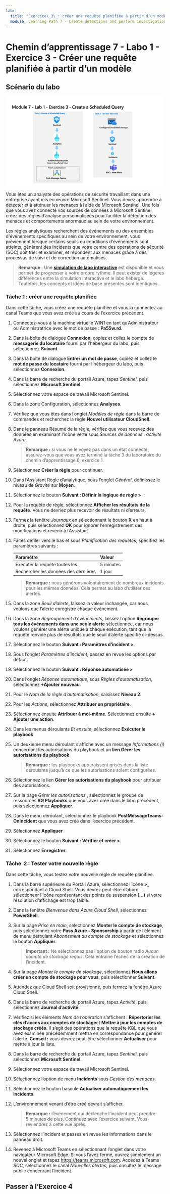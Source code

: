 ```yaml
---
lab:
  title: "Exercice\_3\_: créer une requête planifiée à partir d’un modèle"
  module: Learning Path 7 - Create detections and perform investigations using Microsoft Sentinel
---
```


# Chemin d’apprentissage 7 - Labo 1 - Exercice 3 - Créer une requête planifiée à partir d’un modèle

## Scénario du labo

![Vue d’ensemble du labo](../Media/SC-200-Lab_Diagrams_Mod7_L1_Ex3.png)

Vous êtes un analyste des opérations de sécurité travaillant dans une entreprise ayant mis en œuvre Microsoft Sentinel. Vous devez apprendre à détecter et à atténuer les menaces à l’aide de Microsoft Sentinel. Une fois que vous avez connecté vos sources de données à Microsoft Sentinel, créez des règles d’analyse personnalisées pour faciliter la détection des menaces et comportements anormaux au sein de votre environnement.

Les règles analytiques recherchent des événements ou des ensembles d'événements spécifiques au sein de votre environnement, vous préviennent lorsque certains seuils ou conditions d’événements sont atteints, génèrent des incidents que votre centre des opérations de sécurité (SOC) doit trier et examiner, et répondent aux menaces grâce à des processus de suivi et de correction automatisés.

>**Remarque :** Une **[simulation de labo interactive](https://mslabs.cloudguides.com/guides/SC-200%20Lab%20Simulation%20-%20Create%20a%20scheduled%20query)** est disponible et vous permet de progresser à votre propre rythme. Il peut exister de légères différences entre la simulation interactive et le labo hébergé. Toutefois, les concepts et idées de base présentés sont identiques. 


### Tâche 1 : créer une requête planifiée

Dans cette tâche, vous créez une requête planifiée et vous la connectez au canal Teams que vous avez créé au cours de l’exercice précédent.

1. Connectez-vous à la machine virtuelle WIN1 en tant qu’Administrateur ou Administratrice avec le mot de passe : **Pa55w.rd**.  

1. Dans la boîte de dialogue **Connexion**, copiez et collez le compte de **messagerie du locataire** fourni par l’hébergeur du labo, puis sélectionnez **Suivant**.

1. Dans la boîte de dialogue **Entrer un mot de passe**, copiez et collez le **mot de passe du locataire** fourni par l’hébergeur du labo, puis sélectionnez **Connexion**.

1. Dans la barre de recherche du portail Azure, tapez *Sentinel*, puis sélectionnez **Microsoft Sentinel**.

1. Sélectionnez votre espace de travail Microsoft Sentinel.

1. Dans la zone Configuration, sélectionnez **Analyses**.

1. Vérifiez que vous êtes dans l’onglet *Modèles de règle* dans la barre de commandes et recherchez la règle **Nouvel utilisateur CloudShell**.

1. Dans le panneau Résumé de la règle, vérifiez que vous recevez des données en examinant l’icône verte sous *Sources de données : activité Azure*.

    >**Remarque :** si vous ne le voyez pas dans un état connecté, assurez-vous que vous avez terminé la tâche 3 du laboratoire du chemin d’apprentissage 6, exercice 1.

1. Sélectionnez **Créer la règle** pour continuer.

1. Dans l’Assistant Règle d’analytique, sous l’onglet *Général*, définissez le niveau de *Gravité* sur **Moyen**.

1. Sélectionnez le bouton **Suivant : Définir la logique de règle >**  :

1. Pour la requête de règle, sélectionnez **Afficher les résultats de la requête**. Vous ne devriez plus recevoir de résultats ni d’erreurs.

1. Fermez la fenêtre *Journaux* en sélectionnant le bouton **X** en haut à droite, puis sélectionnez **OK** pour ignorer l’enregistrement des modifications et revenir à l’Assistant.

1. Faites défiler vers le bas et sous *Planification des requêtes*, spécifiez les paramètres suivants :

    |Paramètre|Valeur|
    |---|---|
    |Exécuter la requête toutes les|5 minutes|
    |Rechercher les données des dernières|1 jour|

    >**Remarque :** nous générons volontairement de nombreux incidents pour les mêmes données. Cela permet au labo d’utiliser ces alertes.

1. Dans la zone *Seuil d’alerte*, laissez la valeur inchangée, car nous voulons que l’alerte enregistre chaque événement.

1. Dans la zone *Regroupement d’événements*, laissez l’option **Regrouper tous les événements dans une seule alerte** sélectionnée, car nous voulons générer une alerte unique à chaque exécution, tant que la requête renvoie plus de résultats que le seuil d’alerte spécifié ci-dessus.

1. Sélectionnez le bouton **Suivant : Paramètres d’incident >**. 

1. Sous l’onglet *Paramètres d’incident*, passez en revue les options par défaut.

1. Sélectionnez le bouton **Suivant : Réponse automatisée >** 

1. Dans l’onglet *Réponse automatique*, sous *Règles d’automatisation*, sélectionnez **+Ajouter nouveau**.

1. Pour le *Nom de la règle d’automatisation*, saisissez **Niveau 2**.

1. Pour les *Actions*, sélectionnez **Attribuer un propriétaire**.

1. Sélectionnez ensuite **Attribuer à moi-même**. Sélectionnez ensuite **+ Ajouter une action**.

1. Dans les menus déroulants *Et ensuite*, sélectionnez **Exécuter le playbook**

1. Un deuxième menu déroulant s’affiche avec un message *Informations (i)* concernant les autorisations du playbook et un **lien Gérer les autorisations du playbook**

    >**Remarque :** les playbooks apparaissent grisés dans la liste déroulante jusqu’à ce que les autorisations soient configurées.

1. Sélectionnez le lien **Gérer les autorisations du playbook** pour attribuer des autorisations.

1. Sur la page *Gérer les autorisations* , sélectionnez le groupe de ressources **RG Playbooks** que vous avez créé dans le labo précédent, puis sélectionnez **Appliquer**.

1. Dans le menu déroulant, sélectionnez le playbook **PostMessageTeams-OnIncident** que vous avez créé dans l’exercice précédent.

1. Sélectionnez **Appliquer**

1. Sélectionnez le bouton **Suivant : Vérifier et créer >**.
  
1. Sélectionnez **Enregistrer**.


### Tâche  2 : Tester votre nouvelle règle

Dans cette tâche, vous testez votre nouvelle règle de requête planifiée.

1. Dans la barre supérieure du Portail Azure, sélectionnez l’icône **>_** correspondant à Cloud Shell. Vous devrez peut-être d’abord sélectionenr l'icône représentant des points de suspension **(...)** si votre résolution d’affichage est trop faible.

1. Dans la fenêtre *Bienvenue dans Azure Cloud Shell*, sélectionnez **PowerShell**.

1. Sur la page *Prise en main*, sélectionnez **Monter le compte de stockage**, puis sélectionnez votre **Pass Azure - Sponsorship** à partir de l’élément de menu déroulant *Abonnement du compte de stockage* et sélectionnez le bouton **Appliquer**.

    >**Important :** Ne sélectionnez pas l'option de bouton radio *Aucun compte de stockage requis*. Cela entraîne l’échec de la création de l’incident.

1. Sur la page *Monter le compte de stockage*, sélectionnez **Nous allons créer un compte de stockage pour vous**, puis sélectionner **Suivant**.

1. Attendez que Cloud Shell soit provisionné, puis fermez la fenêtre Azure Cloud Shell.

1. Dans la barre de recherche du portail Azure, tapez *Activité*, puis sélectionnez **Journal d’activité**.

1. Vérifiez si les éléments *Nom de l’opération* s’affichent : **Répertorier les clés d’accès aux comptes de stockage**et  **Mettre à jour les comptes de stockage créés**. Il s’agit des opérations que la requête KQL que vous avez examinée précédemment mettra en correspondance pour générer l’alerte. **Conseil :** vous devrez peut-être sélectionner **Actualiser** pour mettre à jour la liste.

1. Dans la barre de recherche du portail Azure, tapez *Sentinel*, puis sélectionnez **Microsoft Sentinel**.

1. Sélectionnez votre espace de travail Microsoft Sentinel.

1. Sélectionnez l’option de menu **Incidents** sous *Gestion des  menaces*.

1. Sélectionnez le bouton bascule **Actualiser automatiquement les incidents**.

1. L’environnement venant d’être créé devrait s’afficher.

    >**Remarque :** l’événement qui déclenche l’incident peut prendre 5 minutes de plus. Continuez avec l’exercice suivant. Vous reviendrez à cette vue après.

1. Sélectionnez l’incident et passez en revue les informations dans le panneau droit.

1. Revenez à Microsoft Teams en sélectionnant l’onglet dans votre navigateur Microsoft Edge. Si vous l’avez fermé, ouvrez simplement un nouvel onglet et tapez <https://teams.microsoft.com>. Accédez à Teams  *SOC*, sélectionnez le canal *Nouvelles alertes*, puis onsultez le message publié concenrant l’incident.


## Passer à l’Exercice 4
